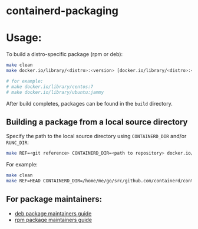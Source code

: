 # containerd-packaging

# Usage:

To build a distro-specific package (rpm or deb):

```bash
make clean
make docker.io/library/<distro>:<version> [docker.io/library/<distro>:<version> ...]

# for example:
# make docker.io/library/centos:7
# make docker.io/library/ubuntu:jammy
```

After build completes, packages can be found in the `build` directory.

## Building a package from a local source directory

Specify the path to the local source directory using `CONTAINERD_DIR` and/or
`RUNC_DIR`:

```bash
make REF=<git reference> CONTAINERD_DIR=<path to repository> docker.io/library/<distro>:<version>
```

For example:

```bash
make clean
make REF=HEAD CONTAINERD_DIR=/home/me/go/src/github.com/containerd/containerd docker.io/library/ubuntu:jammy
```

## For package maintainers:

* [deb package maintainers guide](debian/README.md)
* [rpm package maintainers guide](rpm/README.md)
